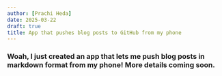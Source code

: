 ```yaml
---
author: [Prachi Heda]
date: 2025-03-22
draft: true
title: App that pushes blog posts to GitHub from my phone
---
```

### Woah, I just created an app that lets me push blog posts in markdown format from my phone! More details coming soon. 